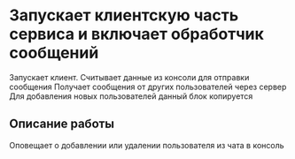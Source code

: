 # Запускает клиентскую часть сервиса и включает обработчик сообщений

Запускает клиент. 
Считывает данные из консоли для отправки сообщения
Получает сообщения от других пользователей через сервер
Для добавления новых пользователей данный блок копируется 
## Описание работы

Оповещает о добавлении или удалении пользователя из чата в консоль